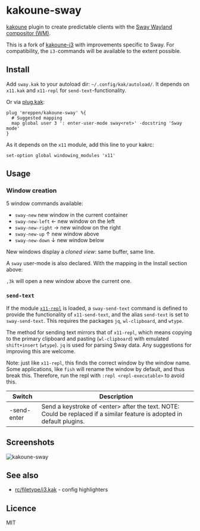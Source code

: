 # kakoune-sway

[kakoune](https://kakoune.org) plugin to create predictable clients with the [Sway Wayland compositor (WM)](https://swaywm.org/).

This is a fork of [kakoune-i3](https://https://github.com/Delapouite/kakoune-i3/) with improvements specific to Sway. For compatibility, the `i3-`commands will be available to the extent possible.

## Install

Add `sway.kak` to your autoload dir: `~/.config/kak/autoload/`.
It depends on `x11.kak` and `x11-repl` for `send-text`-functionality.

Or via [plug.kak](https://github.com/andreyorst/plug.kak):

```
plug 'mreppen/kakoune-sway' %{
  # Suggested mapping
  map global user 3 ': enter-user-mode sway<ret>' -docstring 'Sway mode'
}
```

As it depends on the `x11` module, add this line to your kakrc:

```
set-option global windowing_modules 'x11'
```

## Usage

### Window creation

5 window commands available:

- `sway-new` new window in the current container
- `sway-new-left` ← new window on the left
- `sway-new-right` → new window on the right
- `sway-new-up` ↑ new window above
- `sway-new-down` ↓ new window below

New windows display a _cloned view_: same buffer, same line.

A `sway` user-mode is also declared. With the mapping in the Install section above:

`,3k` will open a new window above the current one.

### `send-text`

If the module [`x11-repl`](https://github.com/mawww/kakoune/blob/master/rc/windowing/repl/x11.kak) is loaded, a `sway-send-text` command is defined to provide the functionality of `x11-send-text`, and the alias `send-text` is set to `sway-send-text`. This requires the packages `jq`, `wl-clipboard`, and `wtype`.

The method for sending text mirrors that of `x11-repl`, which means copying to the primary clipboard and pasting (`wl-clipboard`) with emulated `shift+insert` (`wtype`). `jq` is used for parsing Sway data. Any suggestions for improving this are welcome.

Note: just like `x11-repl`, this finds the correct window by the window name. Some applications, like `fish` will rename the window by default, and thus break this. Therefore, run the repl with `:repl <repl-executable>` to avoid this.

| Switch      | Description                                  |
| ----------- | -------------------------------------------- |
| -send-enter | Send a keystroke of \<enter> after the text. NOTE: Could be replaced if a similar feature is adopted in default plugins. |

## Screenshots

![kakoune-sway](https://raw.githubusercontent.com/mreppen/kakoune-sway/master/screenshot.png)

## See also

- [rc/filetype/i3.kak](https://github.com/mawww/kakoune/blob/master/rc/filetype/i3.kak) - config highlighters

## Licence

MIT
